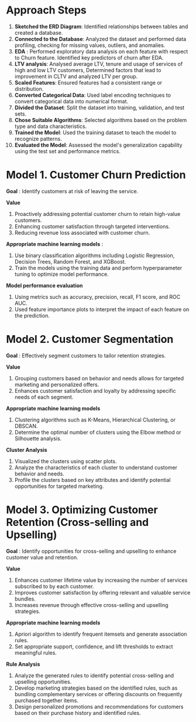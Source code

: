# Approach Steps
1. **Sketched the ERD Diagram**: Identified relationships between tables and created a database.
2. **Connected to the Database**: Analyzed the dataset and performed data profiling, checking for missing values, outliers, and anomalies.
3. **EDA** : Performed exploratory data analysis on each feature with respect to Churn feature. Identified key predictors of churn after EDA.
4. **LTV analysis**: Analysed average LTV, tenure and usage of services of high and low LTV customers, Determined factors that lead to improvement in CLTV and analyzed LTV per group.
5. **Scaled Features**: Ensured features had a consistent range or distribution.
6. **Converted Categorical Data**: Used label encoding techniques to convert categorical data into numerical format.
7. **Divided the Dataset**: Split the dataset into training, validation, and test sets.
8. **Chose Suitable Algorithms**: Selected algorithms based on the problem type and data characteristics.
9. **Trained the Model**: Used the training dataset to teach the model to recognize patterns.
10. **Evaluated the Model**: Assessed the model's generalization capability using the test set and performance metrics.

# Model 1. Customer Churn Prediction
**Goal** :
Identify customers at risk of leaving the service.

**Value**
1. Proactively addressing potential customer churn to retain high-value customers.
2. Enhancing customer satisfaction through targeted interventions.
3. Reducing revenue loss associated with customer churn.

**Appropriate machine learning models** :
1. Use binary classification algorithms including Logistic Regression, Decision Trees, Random Forest, and XGBoost.
2. Train the models using the training data and perform hyperparameter tuning to optimize model performance.

**Model performance evaluation**
1. Using metrics such as accuracy, precision, recall, F1 score, and ROC AUC.
2. Used feature importance plots to interpret the impact of each feature on the prediction.

# Model 2. Customer Segmentation
**Goal** :
Effectively segment customers to tailor retention strategies.

**Value**
1. Grouping customers based on behavior and needs allows for targeted marketing and personalized offers.
2. Enhances customer satisfaction and loyalty by addressing specific needs of each segment.

**Appropriate machine learning models**
1. Clustering algorithms such as K-Means, Hierarchical Clustering, or DBSCAN.
2. Determine the optimal number of clusters using the Elbow method or Silhouette analysis.

**Cluster Analysis**
1. Visualized the clusters using scatter plots.
2. Analyze the characteristics of each cluster to understand customer behavior and needs.
3. Profile the clusters based on key attributes and identify potential opportunities for targeted marketing.

# Model 3. Optimizing Customer Retention (Cross-selling and Upselling)
**Goal** :
Identify opportunities for cross-selling and upselling to enhance customer value and retention.

**Value**
1. Enhances customer lifetime value by increasing the number of services subscribed to by each customer.
2. Improves customer satisfaction by offering relevant and valuable service bundles.
3. Increases revenue through effective cross-selling and upselling strategies.

**Appropriate machine learning models**
1. Apriori algorithm to identify frequent itemsets and generate association rules.
2. Set appropriate support, confidence, and lift thresholds to extract meaningful rules.

**Rule Analysis**
1. Analyze the generated rules to identify potential cross-selling and upselling opportunities.
2. Develop marketing strategies based on the identified rules, such as bundling complementary services or offering discounts on frequently purchased together items.
3. Design personalized promotions and recommendations for customers based on their purchase history and identified rules.

